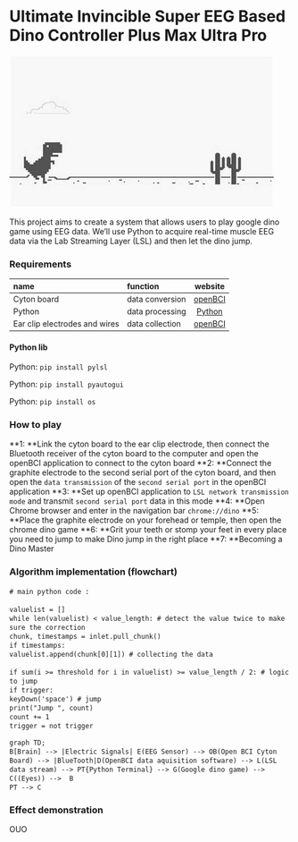

# Ultimate Invincible Super EEG Based Dino Controller Plus Max Ultra Pro

![dino](https://github.com/QABCI/EMG-GoogleDinoGame/blob/main/dino.jpg?raw=true "dino")

This project aims to create a system that allows users to play google dino game using EEG data. We’ll use Python to acquire real-time muscle EEG data via the Lab Streaming Layer (LSL) and then let the dino jump.

### Requirements

| name        | function |  website  |
| :--------  | :-----  | :----:  |
| Cyton board | data conversion|[openBCI](https://docs.openbci.com/GettingStarted/Boards/CytonGS/)|
| Python | data processing|[Python](https://www.python.org/downloads/)|
| Ear clip electrodes and wires | data collection|[openBCI](https://docs.openbci.com/GettingStarted/Boards/CytonGS/)|

#### Python lib

Python: `pip install pylsl`

Python: `pip install pyautogui`

Python: `pip install os`

### How to play

**1: **Link the cyton board to the ear clip electrode, then connect the Bluetooth receiver of the cyton board to the computer and open the openBCI application to connect to the cyton board
**2: **Connect the graphite electrode to the second serial port of the cyton board, and then open the `data transmission` of the `second serial port` in the openBCI application
**3: **Set up openBCI application to `LSL network transmission mode` and transmit `second serial port` data in this mode
**4: **Open Chrome browser and enter in the navigation bar `chrome://dino`
**5: **Place the graphite electrode on your forehead or temple, then open the chrome dino game
**6: **Grit your teeth or stomp your feet in every place you need to jump to make Dino jump in the right place
**7: **Becoming a Dino Master

### Algorithm implementation (flowchart)

```
# main python code :

valuelist = []
while len(valuelist) < value_length: # detect the value twice to make sure the correction
chunk, timestamps = inlet.pull_chunk()
if timestamps:
valuelist.append(chunk[0][1]) # collecting the data

if sum(i >= threshold for i in valuelist) >= value_length / 2: # logic to jump
if trigger:
keyDown('space') # jump
print("Jump ", count)
count += 1
trigger = not trigger
```

```mermaid
graph TD;
B[Brain] --> |Electric Signals| E(EEG Sensor) --> OB(Open BCI Cyton Board) --> |BlueTooth|D(OpenBCI data aquisition software) --> L(LSL data stream) --> PT{Python Terminal} --> G(Google dino game) --> C((Eyes)) -->  B
PT --> C
```

### Effect demonstration

OUO
